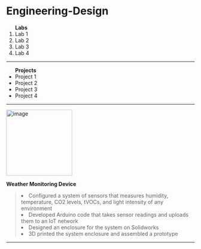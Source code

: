 # Engineering-Design
<ol>
  <strong>Labs</strong>
  <li>Lab 1</li>
  <li>Lab 2</li>
  <li>Lab 3</li>
  <li>Lab 4</li>
</ol>

------------------------------------------------------------

<ul>
  <strong>Projects</strong>
  <li>Project 1</li>
  <li>Project 2</li>
  <li>Project 3</li>
  <li>Project 4</li>
</ul>

--------------------------------

<img width="176" alt="image" src="https://github.com/user-attachments/assets/7900b2ee-0cbf-4603-a900-23f1213101d8" />

<strong>Weather Monitoring Device</strong>

> <li>Configured a system of sensors that measures humidity, temperature, CO2 levels, tVOCs, and light intensity of any environment </li>
> <li>Developed Arduino code that takes sensor readings and uploads them to an IoT network </li>
> <li>Designed an enclosure for the system on Solidworks </li>
> <li>3D printed the system enclosure and assembled a prototype</li>

--------------------------------
